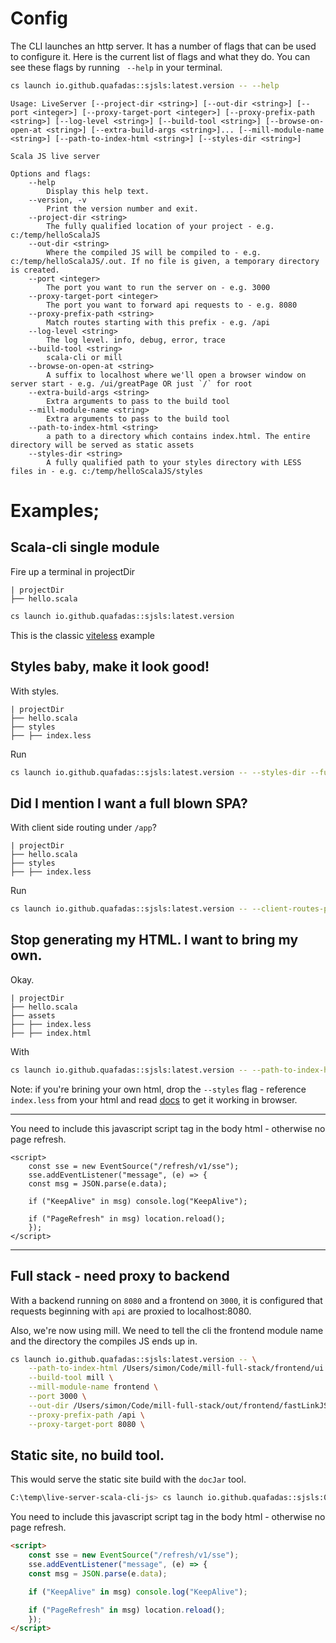# Config

The CLI launches an http server. It has a number of flags that can be used to configure it. Here is the current list of flags and what they do. You can see these flags by running ` --help` in your terminal.

```sh
cs launch io.github.quafadas::sjsls:latest.version -- --help

```


```
Usage: LiveServer [--project-dir <string>] [--out-dir <string>] [--port <integer>] [--proxy-target-port <integer>] [--proxy-prefix-path <string>] [--log-level <string>] [--build-tool <string>] [--browse-on-open-at <string>] [--extra-build-args <string>]... [--mill-module-name <string>] [--path-to-index-html <string>] [--styles-dir <string>]

Scala JS live server

Options and flags:
    --help
        Display this help text.
    --version, -v
        Print the version number and exit.
    --project-dir <string>
        The fully qualified location of your project - e.g. c:/temp/helloScalaJS
    --out-dir <string>
        Where the compiled JS will be compiled to - e.g. c:/temp/helloScalaJS/.out. If no file is given, a temporary directory is created.
    --port <integer>
        The port you want to run the server on - e.g. 3000
    --proxy-target-port <integer>
        The port you want to forward api requests to - e.g. 8080
    --proxy-prefix-path <string>
        Match routes starting with this prefix - e.g. /api
    --log-level <string>
        The log level. info, debug, error, trace
    --build-tool <string>
        scala-cli or mill
    --browse-on-open-at <string>
        A suffix to localhost where we'll open a browser window on server start - e.g. /ui/greatPage OR just `/` for root
    --extra-build-args <string>
        Extra arguments to pass to the build tool
    --mill-module-name <string>
        Extra arguments to pass to the build tool
    --path-to-index-html <string>
        a path to a directory which contains index.html. The entire directory will be served as static assets
    --styles-dir <string>
        A fully qualified path to your styles directory with LESS files in - e.g. c:/temp/helloScalaJS/styles
```

# Examples;

## Scala-cli single module

Fire up a terminal in projectDir

```
| projectDir
├── hello.scala
```

```sh
cs launch io.github.quafadas::sjsls:latest.version
```
This is the classic [viteless](https://github.com/Quafadas/viteless/tree/main) example

## Styles baby, make it look good!

With styles.

```
| projectDir
├── hello.scala
├── styles
├── ├── index.less
```
Run

```sh
cs launch io.github.quafadas::sjsls:latest.version -- --styles-dir --fully/qualified/dir/to/styles
```

## Did I mention I want a full blown SPA?

With client side routing under `/app`?

```
| projectDir
├── hello.scala
├── styles
├── ├── index.less
```
Run

```sh
cs launch io.github.quafadas::sjsls:latest.version -- --client-routes-prefix app
```

## Stop generating my HTML. I want to bring my own.

Okay.

```
| projectDir
├── hello.scala
├── assets
├── ├── index.less
├── ├── index.html
```
With
```sh
cs launch io.github.quafadas::sjsls:latest.version -- --path-to-index-html fully/qualified/path/to/assets
```

Note: if you're brining your own html, drop the `--styles` flag - reference `index.less` from your html and read [docs](https://lesscss.org) to get it working in browser.

***
You need to include this javascript script tag in the body html - otherwise no page refresh.

```
<script>
    const sse = new EventSource("/refresh/v1/sse");
    sse.addEventListener("message", (e) => {
    const msg = JSON.parse(e.data);

    if ("KeepAlive" in msg) console.log("KeepAlive");

    if ("PageRefresh" in msg) location.reload();
    });
</script>
```
***

## Full stack - need proxy to backend

With a backend running on `8080` and a frontend on `3000`, it is configured that requests beginning with `api` are proxied to localhost:8080.

Also, we're now using mill. We need to tell the cli the frontend module name and the directory the compiles JS ends up in.

```sh
cs launch io.github.quafadas::sjsls:latest.version -- \
    --path-to-index-html /Users/simon/Code/mill-full-stack/frontend/ui \
    --build-tool mill \
    --mill-module-name frontend \
    --port 3000 \
    --out-dir /Users/simon/Code/mill-full-stack/out/frontend/fastLinkJS.dest \
    --proxy-prefix-path /api \
    --proxy-target-port 8080 \

```

## Static site, no build tool.

This would serve the static site build with the `docJar` tool.

```sh
C:\temp\live-server-scala-cli-js> cs launch io.github.quafadas::sjsls:0.2.0 -- --path-to-index-html C:\\temp\\live-server-scala-cli-js\\out\\site\\live.dest\\site --build-tool none --browse-on-open-at /docs/index.html
```

You need to include this javascript script tag in the body html - otherwise no page refresh.

```html
<script>
    const sse = new EventSource("/refresh/v1/sse");
    sse.addEventListener("message", (e) => {
    const msg = JSON.parse(e.data);

    if ("KeepAlive" in msg) console.log("KeepAlive");

    if ("PageRefresh" in msg) location.reload();
    });
</script>
```